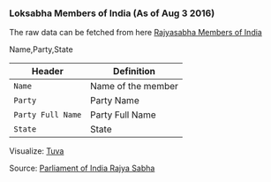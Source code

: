 ### Loksabha Members of India (As of Aug 3 2016)

The raw data can be fetched from here [Rajyasabha Members of India](http://164.100.47.5/Newmembers/memberstatewise.aspx)

Name,Party,State

Header | Definition
---|---------
`Name` | Name of the member
`Party` | Party Name
`Party Full Name` | Party Full Name
`State` | State

Visualize: [Tuva](https://tuvalabs.com/jpatel3/datasets/9617ce44761f4afc8b274343ddb6d8ef/)

Source: [Parliament of India
Rajya Sabha](http://164.100.47.5/Newmembers/memberstatewise.aspx)

